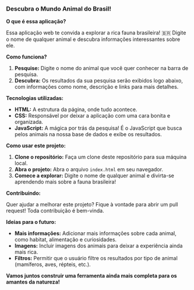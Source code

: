 ### **Descubra o Mundo Animal do Brasil!** 

**O que é essa aplicação?**

Essa aplicação web te convida a explorar a rica fauna brasileira! 🇧🇷 Digite o nome de qualquer animal e descubra informações interessantes sobre ele. 

**Como funciona?**

1. **Pesquise:** Digite o nome do animal que você quer conhecer na barra de pesquisa.
2. **Descubra:** Os resultados da sua pesquisa serão exibidos logo abaixo, com informações como nome, descrição e links para mais detalhes.

**Tecnologias utilizadas:**

* **HTML:** A estrutura da página, onde tudo acontece.
* **CSS:** Responsável por deixar a aplicação com uma cara bonita e organizada.
* **JavaScript:** A mágica por trás da pesquisa! É o JavaScript que busca pelos animais na nossa base de dados e exibe os resultados.

**Como usar este projeto:**

1. **Clone o repositório:** Faça um clone deste repositório para sua máquina local.
2. **Abra o projeto:** Abra o arquivo `index.html` em seu navegador.
3. **Comece a explorar:** Digite o nome de qualquer animal e divirta-se aprendendo mais sobre a fauna brasileira!

**Contribuindo:**

Quer ajudar a melhorar este projeto? Fique à vontade para abrir um pull request! Toda contribuição é bem-vinda. 

**Ideias para o futuro:**

* **Mais informações:** Adicionar mais informações sobre cada animal, como habitat, alimentação e curiosidades.
* **Imagens:** Incluir imagens dos animais para deixar a experiência ainda mais rica.
* **Filtros:** Permitir que o usuário filtre os resultados por tipo de animal (mamíferos, aves, répteis, etc.).

**Vamos juntos construir uma ferramenta ainda mais completa para os amantes da natureza!** 
